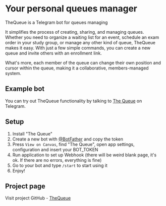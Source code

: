 # Your personal queues manager

TheQueue is a Telegram bot for queues managing

It simplifies the process of creating, sharing, and managing queues. Whether you need to organize a waiting list for an event, schedule an exam order in your study group, or manage any other kind of queue, TheQueue makes it easy. With just a few simple commands, you can create a new queue and invite others with an enrollment link.

What's more, each member of the queue can change their own position and cursor within the queue, making it a collaborative, members-managed system. 

## Example bot

You can try out TheQueue functionality by talking to [The Queue](https://t.me/ueueueueueue_bot) on Telegram.

## Setup

1. Install "The Queue"
2. Create a new bot with [@BotFather](https://t.me/BotFather) and copy the token
3. Press `View on Canvas`, find "The Queue", open app settings, configuration and insert your BOT_TOKEN
4. Run application to set up Webhook (there will be weird blank page, it's ok. If there are no errors, everything is fine)
5. Go to your bot and type `/start` to start using it
6. Enjoy!

## Project page

Visit project GitHub - [TheQueue](https://github.com/mamsdeveloper/TheQueue)
